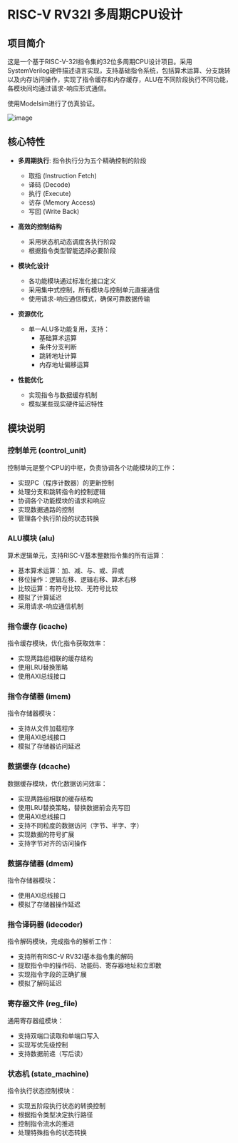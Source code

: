 # RISC-V RV32I 多周期CPU设计

## 项目简介
这是一个基于RISC-V-32I指令集的32位多周期CPU设计项目。采用SystemVerilog硬件描述语言实现，支持基础指令系统，包括算术运算、分支跳转以及内存访问操作，实现了指令缓存和内存缓存，ALU在不同阶段执行不同功能，各模块间均通过请求-响应形式通信。

使用Modelsim进行了仿真验证。

![image](https://github.com/user-attachments/assets/54cfda25-1927-4999-8334-6e444dc1b8f1)

## **核心特性**
- **多周期执行**: 指令执行分为五个精确控制的阶段
  - 取指 (Instruction Fetch)
  - 译码 (Decode)
  - 执行 (Execute)
  - 访存 (Memory Access)
  - 写回 (Write Back)

- **高效的控制结构**
  - 采用状态机动态调度各执行阶段
  - 根据指令类型智能选择必要阶段

- **模块化设计**
  - 各功能模块通过标准化接口定义
  - 采用集中式控制，所有模块与控制单元直接通信
  - 使用请求-响应通信模式，确保可靠数据传输

- **资源优化**
  - 单一ALU多功能复用，支持：
    - 基础算术运算
    - 条件分支判断
    - 跳转地址计算
    - 内存地址偏移运算

- **性能优化**
  - 实现指令与数据缓存机制
  - 模拟某些现实硬件延迟特性

## 模块说明

### 控制单元 (control_unit)
控制单元是整个CPU的中枢，负责协调各个功能模块的工作：
- 实现PC（程序计数器）的更新控制
- 处理分支和跳转指令的控制逻辑
- 协调各个功能模块的请求和响应
- 实现数据通路的控制
- 管理各个执行阶段的状态转换

### ALU模块 (alu)
算术逻辑单元，支持RISC-V基本整数指令集的所有运算：
- 基本算术运算：加、减、与、或、异或
- 移位操作：逻辑左移、逻辑右移、算术右移
- 比较运算：有符号比较、无符号比较
- 模拟了计算延迟
- 采用请求-响应通信机制

### 指令缓存 (icache)
指令缓存模块，优化指令获取效率：
- 实现两路组相联的缓存结构
- 使用LRU替换策略
- 使用AXI总线接口

### 指令存储器 (imem)
指令存储器模块：
- 支持从文件加载程序
- 使用AXI总线接口
- 模拟了存储器访问延迟

### 数据缓存 (dcache)
数据缓存模块，优化数据访问效率：
- 实现两路组相联的缓存结构
- 使用LRU替换策略，替换数据前会先写回
- 使用AXI总线接口
- 支持不同粒度的数据访问（字节、半字、字）
- 实现数据的符号扩展
- 支持字节对齐的访问操作

### 数据存储器 (dmem)
指令存储器模块：
- 使用AXI总线接口
- 模拟了存储器操作延迟

### 指令译码器 (idecoder)
指令解码模块，完成指令的解析工作：
- 支持所有RISC-V RV32I基本指令集的解码
- 提取指令中的操作码、功能码、寄存器地址和立即数
- 实现指令字段的正确扩展
- 模拟了解码延迟

### 寄存器文件 (reg_file)
通用寄存器组模块：
- 支持双端口读取和单端口写入
- 实现写优先级控制
- 支持数据前递（写后读）

### 状态机 (state_machine)
指令执行状态控制模块：
- 实现五阶段执行状态的转换控制
- 根据指令类型决定执行路径
- 控制指令流水的推进
- 处理特殊指令的状态转换

